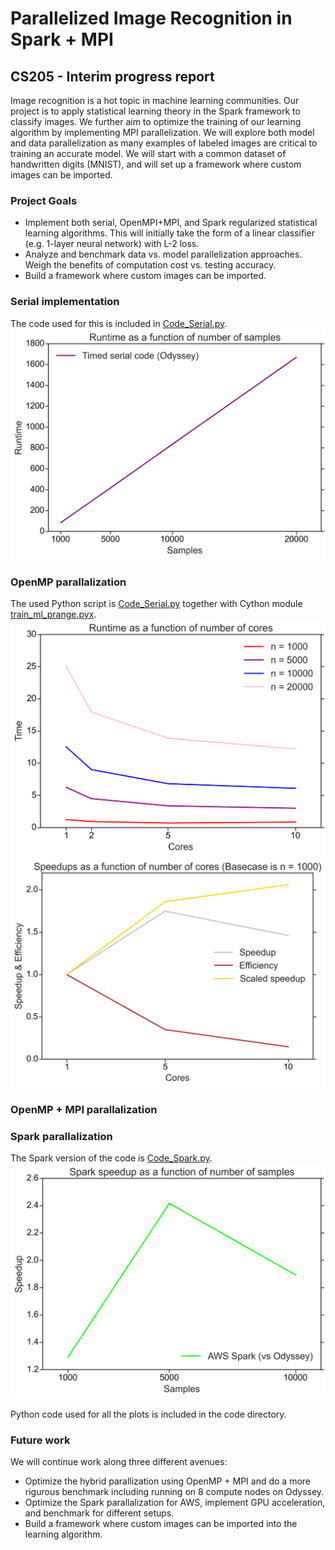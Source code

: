 # Parallelized Image Recognition in Spark + MPI
## CS205 - Interim progress report

Image recognition is a hot topic in machine learning communities. Our project is to apply statistical learning theory in the Spark framework to classify images. We further aim to optimize the training of our learning algorithm by implementing MPI parallelization. We will explore both model and data parallelization as many examples of labeled images are critical to training an accurate model. We will start with a common dataset of handwritten digits (MNIST), and will set up a framework where custom images can be imported.

### Project Goals
- Implement both serial, OpenMPI+MPI, and Spark regularized statistical learning algorithms. This will initially take the form of a linear classifier (e.g. 1-layer neural network) with L-2 loss.
- Analyze and benchmark data vs. model parallelization approaches. Weigh the benefits of computation cost vs. testing accuracy.
- Build a framework where custom images can be imported.

### Serial implementation

The code used for this is included in [Code_Serial.py](https://github.com/jdmaasakkers/cs205_prelimreport/blob/master/Code/Code_Serial.py).
![Serial-Runtimes](https://github.com/jdmaasakkers/cs205_prelimreport/blob/master/Sizes_Serial.png)


### OpenMP parallalization

The used Python script is [Code_Serial.py](https://github.com/jdmaasakkers/cs205_prelimreport/blob/master/Code/Code_OpenMP.py) together with Cython module [train_ml_prange.pyx](https://github.com/jdmaasakkers/cs205_prelimreport/blob/master/Code/train_ml_prange.pyx).
![OpenMP-Runtimes](https://github.com/jdmaasakkers/cs205_prelimreport/blob/master/Runtime_OpenMP.png)
![OpenMP-Speedups](https://github.com/jdmaasakkers/cs205_prelimreport/blob/master/Speedup_OpenMP.png)

### OpenMP + MPI parallalization

### Spark parallalization

The Spark version of the code is [Code_Spark.py](https://github.com/jdmaasakkers/cs205_prelimreport/blob/master/Code/Code_Spark.py).
![Spark-Speedups](https://github.com/jdmaasakkers/cs205_prelimreport/blob/master/Speedup_Spark.png)

Python code used for all the plots is included in the code directory. 

### Future work
We will continue work along three different avenues:
- Optimize the hybrid parallization using OpenMP + MPI and do a more rigurous benchmark including running on 8 compute nodes on Odyssey.
- Optimize the Spark parallalization for AWS, implement GPU acceleration, and benchmark for different setups.
- Build a framework where custom images can be imported into the learning algorithm. 
